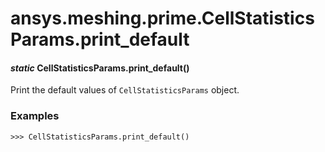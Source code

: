# ansys.meshing.prime.CellStatisticsParams.print_default



#### *static* CellStatisticsParams.print_default()

Print the default values of `CellStatisticsParams` object.

### Examples

```pycon
>>> CellStatisticsParams.print_default()
```

<!-- !! processed by numpydoc !! -->
